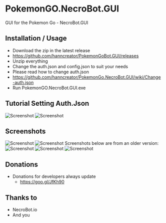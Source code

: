 #  PokemonGO.NecroBot.GUI
GUI for the Pokemon Go - NecroBot.GUI

## Installation / Usage
 - Download the zip in the latest release
  - https://github.com/hanncreator/PokemonGoBot.GUI/releases
 - Unzip everything
 - Change the auth.json and
config.json to suit your needs
- Please read how to change 
auth.json
 - https://github.com/hanncreator/PokemonGo.NecroBot.GUI/wiki/Change-auth.json
- Run PokemonGO.NecroBot.GUI.exe

## Tutorial Setting Auth.Json

![Screenshot](https://raw.githubusercontent.com/hanncreator/PokemonGo.NecroBot.GUI/master/Screenshots/auth1.PNG "Screenshot")
![Screenshot](https://raw.githubusercontent.com/hanncreator/PokemonGo.NecroBot.GUI/master/Screenshots/auth2.PNG "Screenshot")


## Screenshots
![Screenshot](https://raw.githubusercontent.com/hanncreator/PokemonGo.NecroBot.GUI/master/Screenshots/screen0.png "Screenshot")
![Screenshot](https://raw.githubusercontent.com/hanncreator/PokemonGo.NecroBot.GUI/master/Screenshots/screen1.png "Screenshot")
Screenshots below are from an older version: 
![Screenshot](https://raw.githubusercontent.com/hanncreator/PokemonGoBot.GUI/master/Screenshots/screen2.png "Screenshot")
![Screenshot](https://raw.githubusercontent.com/hanncreator/PokemonGoBot.GUI/master/Screenshots/screen3.png "Screenshot")
![Screenshot](https://raw.githubusercontent.com/hanncreator/PokemonGoBot.GUI/master/Screenshots/screen4.png "Screenshot")

## Donations

 - Donations for developers always update
   - https://goo.gl/JfKh90

## Thanks to
- NecroBot.io
- And you
